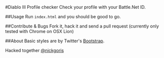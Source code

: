 #Diablo III Profile checker
Check your profile with your Battle.Net ID.

##Usage
Run `index.html` and you should be good to go.

##Contribute & Bugs
Fork it, hack it and send a pull request (currently only tested with Chrome on OSX Lion)

##About
Basic styles are by Twitter's [Bootstrap](http://twitter.github.com/bootstrap/).

Hacked together [@nickgoris](http://twitter.com/nickgoris)